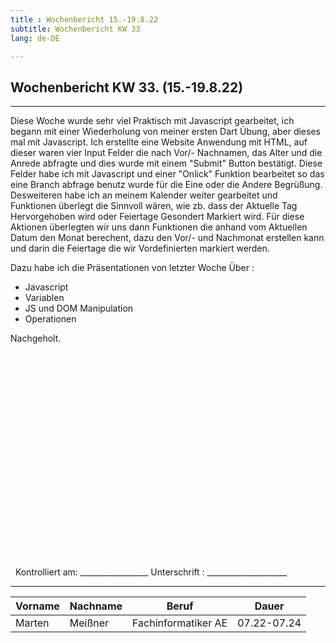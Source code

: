 ```yaml
---
title : Wochenbericht 15.-19.8.22
subtitle: Wochenbericht KW 33
lang: de-DE

---
```


## Wochenbericht KW 33. (15.-19.8.22)
---
Diese Woche wurde sehr viel Praktisch mit Javascript gearbeitet, ich begann mit einer Wiederholung von meiner ersten Dart Übung, aber dieses mal mit Javascript. Ich erstellte eine Website Anwendung mit HTML, auf dieser waren vier Input Felder die nach Vor/- Nachnamen, das Alter und die Anrede abfragte und dies wurde mit einem "Submit" Button bestätigt. Diese Felder habe ich mit Javascript und einer "Onlick" Funktion bearbeitet so das eine Branch abfrage benutz wurde für die Eine oder  die Andere Begrüßung.
Desweiteren habe ich an meinem Kalender weiter gearbeitet und Funktionen überlegt die Sinnvoll wären, wie zb. dass der Aktuelle Tag Hervorgehoben wird oder Feiertage Gesondert Markiert wird.
Für diese Aktionen überlegten wir uns dann Funktionen die anhand vom Aktuellen Datum den Monat berechent, dazu den Vor/- und Nachmonat erstellen kann und darin die Feiertage die wir Vordefinierten markiert werden.

Dazu habe ich die Präsentationen von letzter Woche Über :
 - Javascript
 - Variablen
 - JS und DOM Manipulation
 - Operationen

Nachgeholt.
&nbsp;
\
\
\
\
\
\
\
\
\
\
\
\
\
\
\
\
\
\
\
\
\
\
&nbsp;
Kontrolliert am: _________________   Unterschrift  : ____________________

---

| Vorname | Nachname | Beruf | Dauer |
|---|---|---|---|
|Marten| Meißner|Fachinformatiker AE|07.22-07.24|